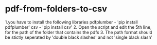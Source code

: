# pdf-from-folders-to-csv

1.you have to install the following libraries
pdfplumber - 'pip install pdfplumber'
csv - 'pip install csv'
2. Open the script and edit the 5th line, for the path of the folder that contains the pdfs
3. The path format should be stictly seperated by 'double black slashes' and not 'single black slash'
